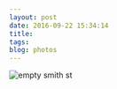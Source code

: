 ```yaml
---
layout: post
date: 2016-09-22 15:34:14
title: 
tags:
blog: photos
---
```


![empty smith st](/assets/photoblog/IMG_2629.jpg)